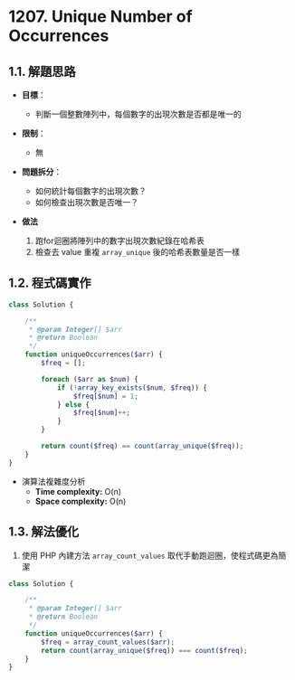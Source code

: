 # 1207. Unique Number of Occurrences

## 1.1. 解題思路

- **目標**：
  - 判斷一個整數陣列中，每個數字的出現次數是否都是唯一的
- **限制**：
  - 無
- **問題拆分**：
  - 如何統計每個數字的出現次數？
  - 如何檢查出現次數是否唯一？

- **做法**
  1. 跑for迴圈將陣列中的數字出現次數紀錄在哈希表
  2. 檢查去 value 重複 `array_unique` 後的哈希表數量是否一樣

## 1.2. 程式碼實作

```php
class Solution {

    /**
     * @param Integer[] $arr
     * @return Boolean
     */
    function uniqueOccurrences($arr) {
        $freq = [];

        foreach ($arr as $num) {
            if (!array_key_exists($num, $freq)) {
                $freq[$num] = 1;
            } else {
                $freq[$num]++;
            }
        }

        return count($freq) == count(array_unique($freq));
    }
}
```

- 演算法複雜度分析
  - **Time complexity:** O(n)
  - **Space complexity:** O(n)

## 1.3. 解法優化

1. 使用 PHP 內建方法 `array_count_values` 取代手動跑迴圈，使程式碼更為簡潔

```php
class Solution {

    /**
     * @param Integer[] $arr
     * @return Boolean
     */
    function uniqueOccurrences($arr) {
        $freq = array_count_values($arr);
        return count(array_unique($freq)) === count($freq);
    }
}
```
